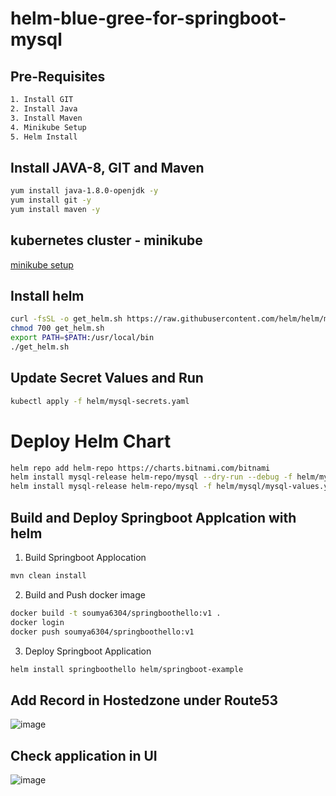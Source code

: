 # helm-blue-gree-for-springboot-mysql

## Pre-Requisites

```bash
1. Install GIT
2. Install Java
3. Install Maven
4. Minikube Setup
5. Helm Install
```

## Install JAVA-8, GIT and Maven

```bash
yum install java-1.8.0-openjdk -y
yum install git -y
yum install maven -y
```
## kubernetes cluster - minikube
[minikube setup](https://github.com/Naresh240/kubernetes/blob/main/minikube-setup/README.md)

## Install helm

```bash
curl -fsSL -o get_helm.sh https://raw.githubusercontent.com/helm/helm/main/scripts/get-helm-3
chmod 700 get_helm.sh
export PATH=$PATH:/usr/local/bin
./get_helm.sh
```

## Update Secret Values and Run

```bash
kubectl apply -f helm/mysql-secrets.yaml
```

# Deploy Helm Chart 

```bash
helm repo add helm-repo https://charts.bitnami.com/bitnami
helm install mysql-release helm-repo/mysql --dry-run --debug -f helm/mysql/mysql-values.yaml
helm install mysql-release helm-repo/mysql -f helm/mysql/mysql-values.yaml
```

## Build and Deploy Springboot Applcation with helm

1. Build Springboot Applocation

```bash
mvn clean install
```

2. Build and Push docker image

```bash
docker build -t soumya6304/springboothello:v1 .
docker login
docker push soumya6304/springboothello:v1
```

3. Deploy Springboot Application

```bash
helm install springboothello helm/springboot-example
```
## Add Record in Hostedzone under Route53
![image](https://user-images.githubusercontent.com/58024415/209925555-cc9e5f73-2df8-4e8c-861d-b03a15ec33b3.png)

## Check application in UI
![image](https://user-images.githubusercontent.com/58024415/209925428-28d35048-b8c7-46ad-96e8-aff1c92550db.png)
